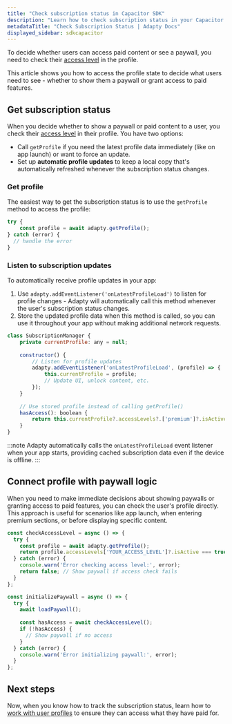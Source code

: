 ```yaml
---
title: "Check subscription status in Capacitor SDK"
description: "Learn how to check subscription status in your Capacitor app with Adapty."
metadataTitle: "Check Subscription Status | Adapty Docs"
displayed_sidebar: sdkcapacitor
---
```


To decide whether users can access paid content or see a paywall, you need to check their [access level](access-level.md) in the profile.

This article shows you how to access the profile state to decide what users need to see - whether to show them a paywall or grant access to paid features.

## Get subscription status

When you decide whether to show a paywall or paid content to a user, you check their [access level](access-level.md) in their profile. You have two options:

- Call `getProfile` if you need the latest profile data immediately (like on app launch) or want to force an update.
- Set up **automatic profile updates** to keep a local copy that's automatically refreshed whenever the subscription status changes.

### Get profile

The easiest way to get the subscription status is to use the `getProfile` method to access the profile:

```typescript showLineNumbers
try {
    const profile = await adapty.getProfile();
} catch (error) {
  // handle the error
}
```

### Listen to subscription updates

To automatically receive profile updates in your app:

1. Use `adapty.addEventListener('onLatestProfileLoad')` to listen for profile changes - Adapty will automatically call this method whenever the user's subscription status changes.
2. Store the updated profile data when this method is called, so you can use it throughout your app without making additional network requests.

```javascript
class SubscriptionManager {
    private currentProfile: any = null;
    
    constructor() {
        // Listen for profile updates
        adapty.addEventListener('onLatestProfileLoad', (profile) => {
            this.currentProfile = profile;
            // Update UI, unlock content, etc.
        });
    }
    
    // Use stored profile instead of calling getProfile()
    hasAccess(): boolean {
        return this.currentProfile?.accessLevels?.['premium']?.isActive ?? false;
    }
}
```

:::note
Adapty automatically calls the `onLatestProfileLoad` event listener when your app starts, providing cached subscription data even if the device is offline.
:::

## Connect profile with paywall logic

When you need to make immediate decisions about showing paywalls or granting access to paid features, you can check the user's profile directly. This approach is useful for scenarios like app launch, when entering premium sections, or before displaying specific content.

```javascript
const checkAccessLevel = async () => {
  try {
    const profile = await adapty.getProfile();
    return profile.accessLevels['YOUR_ACCESS_LEVEL']?.isActive === true;
  } catch (error) {
    console.warn('Error checking access level:', error);
    return false; // Show paywall if access check fails
  }
};

const initializePaywall = async () => {
  try {
    await loadPaywall();
    
    const hasAccess = await checkAccessLevel();
    if (!hasAccess) {
      // Show paywall if no access
    }
  } catch (error) {
    console.warn('Error initializing paywall:', error);
  }
};
``` 

## Next steps

Now, when you know how to track the subscription status, learn how to [work with user profiles](capacitor-quickstart-identify.md) to ensure they can access what they have paid for.